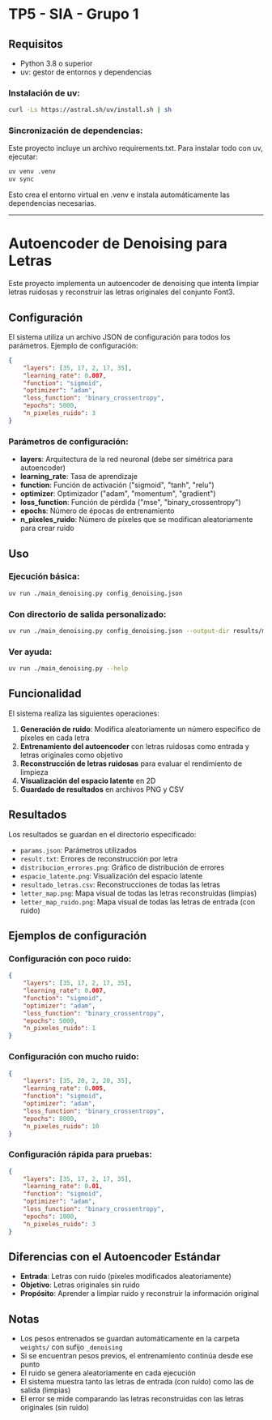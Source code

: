 
# TP5 - SIA - Grupo 1

## Requisitos

- Python 3.8 o superior
- uv: gestor de entornos y dependencias

### Instalación de uv:

```bash
curl -Ls https://astral.sh/uv/install.sh | sh
```

### Sincronización de dependencias:

Este proyecto incluye un archivo requirements.txt. Para instalar todo con uv, ejecutar:

```bash
uv venv .venv  
uv sync
```

Esto crea el entorno virtual en .venv e instala automáticamente las dependencias necesarias.

---

# Autoencoder de Denoising para Letras

Este proyecto implementa un autoencoder de denoising que intenta limpiar letras ruidosas y reconstruir las letras originales del conjunto Font3.

## Configuración

El sistema utiliza un archivo JSON de configuración para todos los parámetros. Ejemplo de configuración:

```json
{
    "layers": [35, 17, 2, 17, 35],
    "learning_rate": 0.007,
    "function": "sigmoid",
    "optimizer": "adam",
    "loss_function": "binary_crossentropy",
    "epochs": 5000,
    "n_pixeles_ruido": 3
}
```

### Parámetros de configuración:

- **layers**: Arquitectura de la red neuronal (debe ser simétrica para autoencoder)
- **learning_rate**: Tasa de aprendizaje
- **function**: Función de activación ("sigmoid", "tanh", "relu")
- **optimizer**: Optimizador ("adam", "momentum", "gradient")
- **loss_function**: Función de pérdida ("mse", "binary_crossentropy")
- **epochs**: Número de épocas de entrenamiento
- **n_pixeles_ruido**: Número de píxeles que se modifican aleatoriamente para crear ruido

## Uso

### Ejecución básica:
```bash
uv run ./main_denoising.py config_denoising.json
```

### Con directorio de salida personalizado:
```bash
uv run ./main_denoising.py config_denoising.json --output-dir results/mi_experimento_denoising
```

### Ver ayuda:
```bash
uv run ./main_denoising.py --help
```

## Funcionalidad

El sistema realiza las siguientes operaciones:

1. **Generación de ruido**: Modifica aleatoriamente un número específico de píxeles en cada letra
2. **Entrenamiento del autoencoder** con letras ruidosas como entrada y letras originales como objetivo
3. **Reconstrucción de letras ruidosas** para evaluar el rendimiento de limpieza
4. **Visualización del espacio latente** en 2D
5. **Guardado de resultados** en archivos PNG y CSV

## Resultados

Los resultados se guardan en el directorio especificado:

- `params.json`: Parámetros utilizados
- `result.txt`: Errores de reconstrucción por letra
- `distribucion_errores.png`: Gráfico de distribución de errores
- `espacio_latente.png`: Visualización del espacio latente
- `resultado_letras.csv`: Reconstrucciones de todas las letras
- `letter_map.png`: Mapa visual de todas las letras reconstruidas (limpias)
- `letter_map_ruido.png`: Mapa visual de todas las letras de entrada (con ruido)

## Ejemplos de configuración

### Configuración con poco ruido:
```json
{
    "layers": [35, 17, 2, 17, 35],
    "learning_rate": 0.007,
    "function": "sigmoid",
    "optimizer": "adam",
    "loss_function": "binary_crossentropy",
    "epochs": 5000,
    "n_pixeles_ruido": 1
}
```

### Configuración con mucho ruido:
```json
{
    "layers": [35, 20, 2, 20, 35],
    "learning_rate": 0.005,
    "function": "sigmoid",
    "optimizer": "adam",
    "loss_function": "binary_crossentropy",
    "epochs": 8000,
    "n_pixeles_ruido": 10
}
```

### Configuración rápida para pruebas:
```json
{
    "layers": [35, 17, 2, 17, 35],
    "learning_rate": 0.01,
    "function": "sigmoid",
    "optimizer": "adam",
    "loss_function": "binary_crossentropy",
    "epochs": 1000,
    "n_pixeles_ruido": 3
}
```

## Diferencias con el Autoencoder Estándar

- **Entrada**: Letras con ruido (píxeles modificados aleatoriamente)
- **Objetivo**: Letras originales sin ruido
- **Propósito**: Aprender a limpiar ruido y reconstruir la información original

## Notas

- Los pesos entrenados se guardan automáticamente en la carpeta `weights/` con sufijo `_denoising`
- Si se encuentran pesos previos, el entrenamiento continúa desde ese punto
- El ruido se genera aleatoriamente en cada ejecución
- El sistema muestra tanto las letras de entrada (con ruido) como las de salida (limpias)
- El error se mide comparando las letras reconstruidas con las letras originales (sin ruido) 
